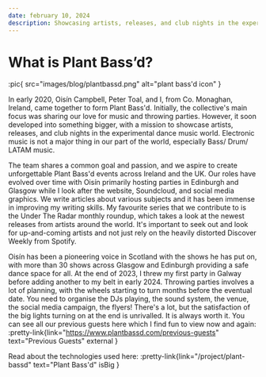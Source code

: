 ```yaml
---
date: february 10, 2024
description: Showcasing artists, releases, and club nights in the experimental dance music world.
---
```


# What is Plant Bass’d?

:pic{ src="images/blog/plantbassd.png" alt="plant bass'd icon" }

In early 2020, Oisín Campbell, Peter Toal, and I, from Co. Monaghan, Ireland, came together to form Plant Bass'd. Initially, the collective's main focus was sharing our love for music and throwing parties. However, it soon developed into something bigger, with a mission to showcase artists, releases, and club nights in the experimental dance music world. Electronic music is not a major thing in our part of the world, especially Bass/ Drum/ LATAM music.

The team shares a common goal and passion, and we aspire to create unforgettable Plant Bass'd events across Ireland and the UK. Our roles have evolved over time with Oisín primarily hosting parties in Edinburgh and Glasgow while I look after the website, Soundcloud, and social media graphics. We write articles about various subjects and it has been immense in improving my writing skills. My favourite series that we contribute to is the Under The Radar monthly roundup, which takes a look at the newest releases from artists around the world. It's important to seek out and look for up-and-coming artists and not just rely on the heavily distorted Discover Weekly from Spotify.

Oisín has been a pioneering voice in Scotland with the shows he has put on, with more than 30 shows across Glasgow and Edinburgh providing a safe dance space for all. At the end of 2023, I threw my first party in Galway before adding another to my belt in early 2024. Throwing parties involves a lot of planning, with the wheels starting to turn months before the eventual date. You need to organise the DJs playing, the sound system, the venue, the social media campaign, the flyers! There's a lot, but the satisfaction of the big lights turning on at the end is unrivalled. It is always worth it. You can see all our previous guests here which I find fun to view now and again: :pretty-link{link="https://www.plantbassd.com/previous-guests" text="Previous Guests" external }

Read about the technologies used here: :pretty-link{link="/project/plant-bassd" text="Plant Bass'd" isBig }
